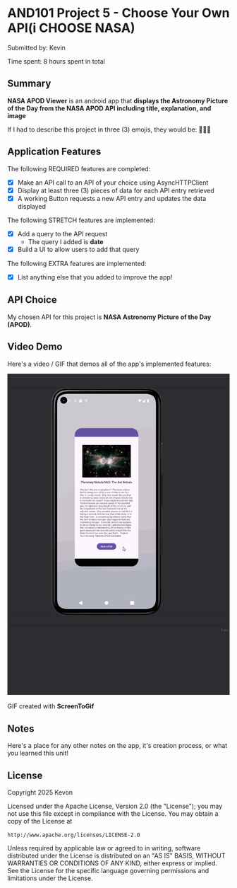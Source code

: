 <!-- (This is a comment) INSTRUCTIONS: Go through this page and fill out any **bolded** entries with their correct values.-->


# AND101 Project 5 - Choose Your Own API(i CHOOSE NASA)

Submitted by: Kevin

Time spent: 8 hours spent in total

## Summary

**NASA APOD Viewer** is an android app that **displays the Astronomy Picture of the Day from the NASA APOD API including title, explanation, and image**

If I had to describe this project in three (3) emojis, they would be: 🌌📅📸

## Application Features

<!-- (This is a comment) Please be sure to change the [ ] to [x] for any features you completed.  If a feature is not checked [x], you might miss the points for that item! -->

The following REQUIRED features are completed:

- [x] Make an API call to an API of your choice using AsyncHTTPClient
- [x] Display at least three (3) pieces of data for each API entry retrieved
- [x] A working Button requests a new API entry and updates the data displayed

The following STRETCH features are implemented:

- [x] Add a query to the API request
  - The query I added is **date**
- [x] Build a UI to allow users to add that query

The following EXTRA features are implemented:

- [x] List anything else that you added to improve the app!

## API Choice

My chosen API for this project is **NASA Astronomy Picture of the Day (APOD)**.

## Video Demo

Here's a video / GIF that demos all of the app's implemented features:

<img src="https://github.com/KDawTech/Andriod-Project5/blob/main/app/src/main/java/com/example/project5/Andriod_Project5_demo.gif" title='Video Demo' width='' alt='Video Demo' />

GIF created with **ScreenToGif**

<!-- Recommended tools:
- [Kap](https://getkap.co/) for macOS
- [ScreenToGif](https://www.screentogif.com/) for Windows
- [peek](https://github.com/phw/peek) for Linux. -->

## Notes

Here's a place for any other notes on the app, it's creation process, or what you learned this unit!

## License

Copyright 2025 Kevon

Licensed under the Apache License, Version 2.0 (the "License");
you may not use this file except in compliance with the License.
You may obtain a copy of the License at

    http://www.apache.org/licenses/LICENSE-2.0

Unless required by applicable law or agreed to in writing, software
distributed under the License is distributed on an "AS IS" BASIS,
WITHOUT WARRANTIES OR CONDITIONS OF ANY KIND, either express or implied.
See the License for the specific language governing permissions and
limitations under the License.
